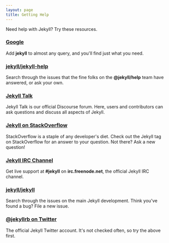 ```yaml
---
layout: page
title: Getting Help
---
```


Need help with Jekyll? Try these resources.

### [Google](https://google.com)

Add **jekyll** to almost any query, and you'll find just what you need.

### [jekyll/jekyll-help]({{site.help_url}}#how-do-i-ask-a-question)

Search through the issues that the fine folks on the **@jekyll/help** team
have answered, or ask your own.

### [Jekyll Talk](https://talk.jekyll.ymlrb.com/)

Jekyll Talk is our official Discourse forum. Here, users and contributors
can ask questions and discuss all aspects of Jekyll.

### [Jekyll on StackOverflow](http://stackoverflow.com/questions/tagged/jekyll)

StackOverflow is a staple of any developer's diet. Check out the Jekyll tag
on StackOverflow for an answer to your question. Not there? Ask a new
question!

### [Jekyll IRC Channel](irc:irc.freenode.net/jekyll)

Get live support at **#jekyll** on **irc.freenode.net**, the official
Jekyll IRC channel.

### [jekyll/jekyll](https://github.com/jekyll/jekyll/issues)

Search through the issues on the main Jekyll development. Think you've
found a bug? File a new issue.

### [@jekyllrb on Twitter](https://twitter.com/jekyllrb)

The official Jekyll Twitter account. It's not checked often, so try the
above first.
